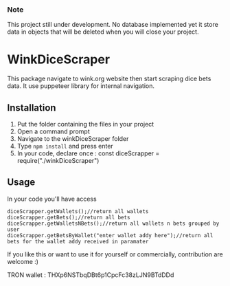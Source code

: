 ### Note
This project still under development. No database implemented yet it store data in objects that will be deleted when you will close your project.

# WinkDiceScraper
This package navigate to wink.org website then start scraping dice bets data. 
It use puppeteer library for internal navigation.

## Installation

1. Put the folder containing the files in your project
2. Open a command prompt
3. Navigate to the winkDiceScraper folder
4. Type `npm install` and press enter
5. In your code, declare once : const diceScrapper = require("./winkDiceScraper")

## Usage
In your code you'll have access 
```
diceScrapper.getWallets();//return all wallets
diceScrapper.getBets();//return all bets
diceScrapper.getWalletsNBets();//return all wallets n bets grouped by user
diceScrapper.getBetsByWallet("enter wallet addy here");//return all bets for the wallet addy received in paramater
````
If you like this or want to use it for yourself or commercially, contribution are welcome :)

TRON wallet : THXp6NSTbqDBt6p1CpcFc38zLJN9BTdDDd
